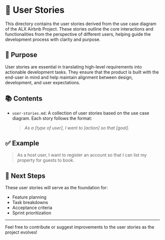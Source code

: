 # 📝 User Stories

This directory contains the user stories derived from the use case diagram of the ALX Airbnb Project. These stories outline the core interactions and functionalities from the perspective of different users, helping guide the development process with clarity and purpose.

## 📌 Purpose

User stories are essential in translating high-level requirements into actionable development tasks. They ensure that the product is built with the end-user in mind and help maintain alignment between design, development, and user expectations.

## 📚 Contents

- `user-stories.md`: A collection of user stories based on the use case diagram. Each story follows the format:
  
  > *As a [type of user], I want to [action] so that [goal].*

## ✅ Example

> As a host user, I want to register an account so that I can list my property for guests to book.


## 🚀 Next Steps

These user stories will serve as the foundation for:
- Feature planning
- Task breakdowns
- Acceptance criteria
- Sprint prioritization

---

Feel free to contribute or suggest improvements to the user stories as the project evolves!